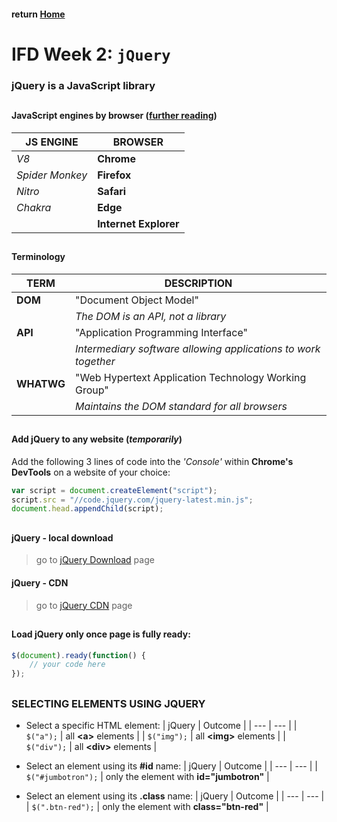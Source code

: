 #### return [Home](https://github.com/TravelTimN/ci-ifd-lead/blob/master/README.md)

##

# IFD Week 2: `jQuery`

### **jQuery** is a JavaScript library

##

#### JavaScript engines by browser ([further reading](https://en.wikipedia.org/wiki/List_of_ECMAScript_engines))
| JS ENGINE | BROWSER |
| --- | --- |
| *V8* | **Chrome** |
| *Spider Monkey* | **Firefox** |
| *Nitro* | **Safari** |
| *Chakra* | **Edge** |
| | **Internet Explorer** |

##

#### **Terminology**
| TERM | DESCRIPTION |
| --- | --- |
| **DOM** | "Document Object Model" |
| | *The DOM is an API, not a library* |
| **API** | "Application Programming Interface" |
| | *Intermediary software allowing applications to work together* |
| **WHATWG** | "Web Hypertext Application Technology Working Group" |
| | *Maintains the DOM standard for all browsers* |

##

#### **Add jQuery to any website** (*temporarily*)
Add the following 3 lines of code into the *'Console'* within **Chrome's DevTools** on a website of your choice:
~~~~js
var script = document.createElement("script");
script.src = "//code.jquery.com/jquery-latest.min.js";
document.head.appendChild(script);
~~~~

##

#### **jQuery** - local download
> go to [jQuery Download](https://jquery.com/download/) page
#### **jQuery** - CDN
> go to [jQuery CDN](https://code.jquery.com/) page

##

#### Load jQuery only once page is fully ready:
~~~~js
$(document).ready(function() {
    // your code here
});
~~~~

##
##

### **SELECTING ELEMENTS USING JQUERY**

- Select a specific HTML element:
  | jQuery | Outcome |
  | --- | --- |
  | `$("a");` | all **&lt;a&gt;** elements |
  | `$("img");` | all **&lt;img&gt;** elements |
  | `$("div");` | all **&lt;div&gt;** elements |

- Select an element using its **#id** name:
  | jQuery | Outcome |
  | --- | --- |
  | `$("#jumbotron");` | only the element with **id="jumbotron"** |

- Select an element using its **.class** name:
  | jQuery | Outcome |
  | --- | --- |
  | `$(".btn-red");` | only the element with **class="btn-red"** |

